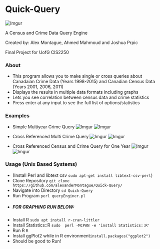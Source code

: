 # Quick-Query
![Imgur](https://i.imgur.com/QF2YAQl.png)

A Census and Crime Data Query Engine

Created by: Alex Montague, Ahmed Mahmoud and Joshua Prpic

Final Project for UofG CIS2250


### About
* This program allows you to make single or cross queries about Canadaian Crime Data (Years 1998-2015) and Canadian Census Data (Years 2001, 2006, 2011)
* Displays the results in multiple data formats including graphs
* Lets you see correlation between census data and crime statistics
* Press enter at any input to see the full list of options/statistics


### Examples
* Simple Multiyear Crime Query
![Imgur](https://i.imgur.com/bMBKBCI.png)
![Imgur](https://i.imgur.com/SqIb1Hi.png)

* Cross Referenced Multi Crime Query
![Imgur](https://i.imgur.com/1scL4Es.png)
![Imgur](https://i.imgur.com/ELb0pOG.png)

* Cross Referenced Census and Crime Query for One Year
![Imgur](https://i.imgur.com/I2vRGn3.png)
![Imgur](https://i.imgur.com/pkIJrtm.png)


### Usage (Unix Based Systems)
* (Install Perl and libtext csv `sudo apt-get install libtext-csv-perl`)
* Clone Repository `git clone https://github.com/alexanderMontague/Quick-Query/`
* Navigate into Directory `cd Quick-Query`
* Run Program `perl queryEnginer.pl`
* ##### FOR GRAPHING RUN BELOW:
* Install R `sudo apt install r-cran-littler`
* Install Statistics::R `sudo  perl -MCPAN -e 'install Statistics::R'`
* Run R `R`
* Install ggPlot2 while in R environment`install.packages("ggplot2")`
* Should be good to Run!
